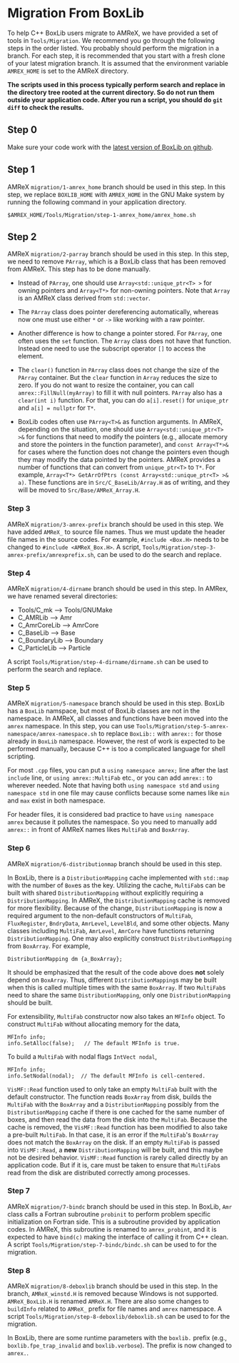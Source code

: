 
# Migration From BoxLib

To help C++ BoxLib users migrate to AMReX, we have provided a set of
tools in `Tools/Migration`.  We recommend you go through the following
steps in the order listed.  You probably should perform the migration
in a branch.  For each step, it is recommended that you start with a
fresh clone of your latest migration branch.  It is assumed that the
environment variable `AMREX_HOME` is set to the AMReX directory.

**The scripts used in this process typically perform search and
  replace in the directory tree rooted at the current directory.  So
  do not run them outside your application code.  After you run a
  script, you should do `git diff` to check the results.**

## Step 0

Make sure your code work with the [latest version of BoxLib on
github](https://github.com/BoxLib-Codes/BoxLib). 

## Step 1

AMReX `migration/1-amrex_home` branch should be used in this step.  In
this step, we replace `BOXLIB_HOME` with `AMREX_HOME` in the GNU Make
system by running the following command in your application directory.

    $AMREX_HOME/Tools/Migration/step-1-amrex_home/amrex_home.sh

## Step 2

AMReX `migration/2-parray` branch should be used in this step.  In
this step, we need to remove `PArray`, which is a BoxLib class that
has been removed from AMReX.  This step has to be done manually.

* Instead of `PArray`, one should use `Array<std::unique_ptr<T> >` for
  owning pointers and `Array<T*>` for non-owning pointers.  Note that
  `Array` is an AMReX class derived from `std::vector`.

* The `PArray` class does pointer dereferencing automatically, whereas
  now one must use either `*` or `->` like working with a raw pointer.

* Another difference is how to change a pointer stored.  For `PArray`,
  one often uses the `set` function.  The `Array` class does not have
  that function.  Instead one need to use the subscript operator `[]`
  to access the element.

* The `clear()` function in `PArray` class does not change the size of
  the `PArray` container.  But the `clear` function in `Array` reduces
  the size to zero.  If you do not want to resize the container, you
  can call `amrex::FillNull(myArray)` to fill it with null pointers.
  `PArray` also has a `clear(int i)` function.  For that, you can do
  `a[i].reset()` for `unique_ptr` and `a[i] = nullptr` for `T*`.

* BoxLib codes often use `PArray<T>&` as function arguments.  In
  AMReX, depending on the situation, one should use
  `Array<std::unique_ptr<T> >&` for functions that need to modify the
  pointers (e.g., allocate memory and store the pointers in the
  function parameter), and `const Array<T*>&` for cases where the
  function does not change the pointers even though they may modify
  the data pointed by the pointers.  AMReX provides a number of
  functions that can convert from `unique_ptr<T>` to `T*`.   For
  example, 
  `Array<T*> GetArrOfPtrs (const Array<std::unique_ptr<T> >& a)`.
  These functions are in `Src/C_BaseLib/Array.H` as of writing,
  and they will be moved to `Src/Base/AMReX_Array.H`.

### Step 3

AMReX `migration/3-amrex-prefix` branch should be used in this step.
We have added `AMReX_` to source file names.  Thus we must update the
header file names in the source codes.  For example, `#include
<Box.H>` needs to be changed to `#include <AMReX_Box.H>`.  A script,
`Tools/Migration/step-3-amrex-prefix/amrexprefix.sh`, can be used to
do the search and replace.

### Step 4

AMReX `migration/4-dirname` branch should be used in this step.  In
AMRex, we have renamed several directories:

* Tools/C_mk --> Tools/GNUMake
* C_AMRLib --> Amr
* C_AmrCoreLib --> AmrCore
* C_BaseLib --> Base
* C_BoundaryLib --> Boundary
* C_ParticleLib --> Particle

A script `Tools/Migration/step-4-dirname/dirname.sh` can be used to
perform the search and replace.

### Step 5

AMReX `migration/5-namespace` branch should be used in this step.
BoxLib has a `BoxLib` namspace, but most of BoxLib classes are not in
the namespace.  In AMReX, all classes and functions have been moved
into the `amrex` namespace.  In this step, you can use
`Tools/Migration/step-5-amrex-namespace/amrex-namespace.sh` to replace
`BoxLib::` with `amrex::` for those already in `BoxLib` namespace.
However, the rest of work is expected to be performed manually,
because C++ is too a complicated language for shell scripting.  

For most `.cpp` files, you can put a `using namespace amrex;` line
after the last `include` line, or `using amrex::MultiFab` etc., or you
can add `amrex::` to wherever needed.  Note that having both `using
namespace std` and `using namespace std` in one file may cause
conflicts because some names like `min` and `max` exist in both
namespace. 

For header files, it is considered bad practice to have `using
namespace amrex` because it pollutes the namespace.  So you need to
manually add `amrex::` in front of AMReX names likes `MultiFab` and
`BoxArray`.

### Step 6

AMReX `migration/6-distributionmap` branch should be used in this step. 

In BoxLib, there is a `DistributionMapping` cache implemented with
`std::map` with the number of `Box`es as the key.  Utilizing the
cache, `MultiFab`s can be built with shared `DistributionMapping`
without explicitly requiring a `DistributionMapping`.  In AMReX, the
`DistributionMapping` cache is removed for more flexibility.  Because
of the change, `DistributionMapping` is now a required argument to the
non-default constructors of `MultiFab`, `FluxRegister`, `BndryData`,
`AmrLevel`, `LevelBld`, and some other objects.  Many classes
including `MultiFab`, `AmrLevel`, `AmrCore` have functions returning
`DistributionMapping`.  One may also explicitly construct
`DistributionMapping` from `BoxArray`.  For example,

    DistributionMapping dm {a_BoxArray};

It should be emphasized that the result of the code above does **not**
solely depend on `BoxArray`.  Thus, different `DistributionMapping`s
may be built when this is called multiple times with the same
`BoxArray`.  If two `MultiFab`s need to share the same
`DistributionMapping`, only one `DistributionMapping` should be built.

For extensibility, `MultiFab` constructor now also takes an `MFInfo`
object.  To construct `MultiFab` without allocating memory for the
data,

    MFInfo info;
    info.SetAlloc(false);   // The default MFInfo is true.

To build a `MultiFab` with nodal flags `IntVect nodal`,

    MFInfo info;
    info.SetNodal(nodal);  // The default MFInfo is cell-centered.

`VisMF::Read` function used to only take an empty `MultiFab` built
with the default constructor.  The function reads `BoxArray` from
disk, builds the `MultiFab` with the `BoxArray` and a
`DistributionMapping` possibly from the `DistributionMapping` cache if
there is one cached for the same number of boxes, and then read the
data from the disk into the `MultiFab`.  Because the cache is removed,
the `VisMF::Read` function has been modified to also take a pre-built
`MultiFab`.  In that case, it is an error if the `MultiFab`'s
`BoxArray` does not match the `BoxArray` on the disk.  If an empty
`MultiFab` is passed into `VisMF::Read`, a **new**
`DistributionMapping` will be built, and this maybe not be desired
behavior.  `VisMF::Read` function is rarely called directly by an
application code.  But if it is, care must be taken to ensure that
`MultiFab`s read from the disk are distributed correctly among
processes.

### Step 7

AMReX `migration/7-bindc` branch should be used in this step.  In
BoxLib, `Amr` class calls a Fortran subroutine `probinit` to perform
problem specific initialization on Fortran side.  This is a subroutine
provided by application codes.  In AMReX, this subroutine is renamed
to `amrex_probint`, and it is expected to have `bind(c)` making the
interface of calling it from C++ clean.  A script
`Tools/Migration/step-7-bindc/bindc.sh` can be used to for the
migration.

### Step 8

AMReX `migration/8-deboxlib` branch should be used in this step.  In
the branch, `AMReX_winstd.H` is removed because Windows is not
supported.  `AMReX_BoxLib.H` is renamed `AMReX.H`.  There are also
some changes to `buildInfo` related to `AMReX_` prefix for file names
and `amrex` namespace.  A script
`Tools/Migration/step-8-deboxlib/deboxlib.sh` can be used to for the
migration.

In BoxLib, there are some runtime parameters with the `boxlib.` prefix
(e.g., `boxlib.fpe_trap_invalid` and `boxlib.verbose`).  The prefix is
now changed to `amrex.`.

